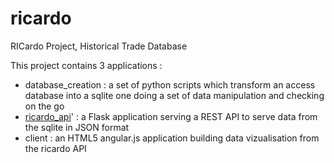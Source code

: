 ricardo
=======

RICardo Project, Historical Trade Database

This project contains 3 applications : 
- database_creation : a set of python scripts which transform an access database into a sqlite one doing a set of data manipulation and checking on the go
- [ricardo_api](API.md)' : a Flask application serving a REST API to serve data from the sqlite in JSON format
- client : an HTML5 angular.js application building data vizualisation from the ricardo API

